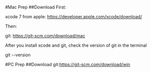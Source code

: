 #Mac Prep
##Download
First:

xcode 7 from apple: https://developer.apple.com/xcode/download/ 

Then: 

git: https://git-scm.com/download/mac 
 
After you install xcode and git, check the version of git in the terminal

  git --version

#PC Prep
##Download
git:https://git-scm.com/download/win 
